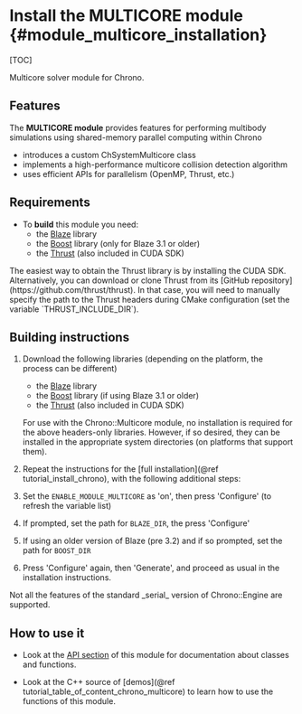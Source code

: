 Install the MULTICORE module {#module_multicore_installation}
==========================

[TOC]

Multicore solver module for Chrono.


## Features

The **MULTICORE module** provides features for performing multibody simulations
using shared-memory parallel computing within Chrono

- introduces a custom ChSystemMulticore class
- implements a high-performance multicore collision detection algorithm
- uses efficient APIs for parallelism (OpenMP, Thrust, etc.)


## Requirements

- To **build** this module you need:
    - the [Blaze](https://bitbucket.org/blaze-lib/blaze) library
    - the [Boost](http://www.boost.org) library (only for Blaze 3.1 or older)
    - the [Thrust](https://github.com/thrust/thrust) (also included in CUDA SDK)

<div class="ce-warning">
The easiest way to obtain the Thrust library is by installing the CUDA SDK. 
Alternatively, you can download or clone Thrust from its [GitHub repository](https://github.com/thrust/thrust). In that case, you will need to manually specify the path to the Thrust headers during CMake configuration (set the variable `THRUST_INCLUDE_DIR`).
</div>


## Building instructions
  
1. Download the following libraries (depending on the platform, the process can be different)
    - the [Blaze](https://bitbucket.org/blaze-lib/blaze) library
    - the [Boost](http://www.boost.org) library (if using Blaze 3.1 or older)
    - the [Thrust](https://github.com/thrust/thrust) (also included in CUDA SDK)

    For use with the Chrono::Multicore module, no installation is required for the above headers-only libraries. However, if so desired, they can be installed in the appropriate system directories (on platforms that support them).

2. Repeat the instructions for the [full installation](@ref tutorial_install_chrono), with the following additional steps:
   
3. Set the `ENABLE_MODULE_MULTICORE` as 'on', then press 'Configure' (to refresh the variable list) 
 
4. If prompted, set the path for `BLAZE_DIR`, the press 'Configure'

5. If using an older version of Blaze (pre 3.2) and if so prompted, set the path for `BOOST_DIR`
	 
5. Press 'Configure' again, then 'Generate', and proceed as usual in the installation instructions.

<div class="ce-warning">
Not all the features of the standard _serial_ version of Chrono::Engine are supported.
</div>


## How to use it

- Look at the [API section](group__multicore__module.html) of this module for documentation about classes and functions.

- Look at the C++ source of [demos](@ref tutorial_table_of_content_chrono_multicore) to learn how to use the functions of this module.
